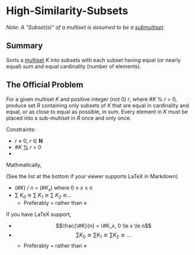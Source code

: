# High-Similarity-Subsets

_Note: A "Subset(s)" of a multiset is assumed to be a_
_[submultiset](https://en.wiktionary.org/wiki/submultiset#English)._

## Summary
Sorts a [multiset](https://en.wikipedia.org/wiki/Multiset) _K_ into
subsets with each subset having equal (or nearly equal) sum and equal
cardinality (number of elements).




## The Official Problem

For a given multiset _K_ and positive integer (not 0) _r_,
where \#_K_ % _r_ = 0, produce set _R_ containing only subsets of _K_
that are equal in cardinality and equal, or as close to equal as
possible, in sum. Every element in _K_ must be placed into a
sub-multiset in _R_ once and only once. 

Constraints:
* _r_ ≠ 0, _r_ ∈ **N**
* \#_K_ [%](https://en.wikipedia.org/wiki/Modulo_operation) _r_ = 0
* 

Mathmatically,

(See the list at the bottom if your viewer supports LaTeX in Markdown)

* (#_K_) / _n_ = (#_K<sub>x</sub>_) where 0 ≤ _x_ ≤ _n_
* ∑ _K<sub>0</sub>_ ≊ ∑ _K<sub>1</sub>_ ≊ ∑ _K<sub>2</sub>_ ≊...
  * Preferably = rather than ≈

If you have LaTeX support, 
* $$\frac{\#K}{n} = \#K_x, 0 \le x \le n$$
* $$\sum{K_0} \approxeq \sum{K_1} \approxeq \sum{K_2} \approxeq ...$$
    * Preferably $=$ rather than $\approx$


